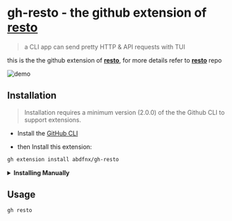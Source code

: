 # gh-resto - the github extension of [**resto**](https://github.com/abdfnx/resto)

> a CLI app can send pretty HTTP & API requests with TUI

this is the the github extension of [**resto**](https://github.com/abdfnx/resto), for more details refer to [**resto**](https://github.com/abdfnx/resto) repo

![demo](https://user-images.githubusercontent.com/64256993/145669325-d9f122d9-c562-417f-a223-a7f2b1c49adb.gif)

## Installation

> Installation requires a minimum version (2.0.0) of the the Github CLI to support extensions.

- Install the [GitHub CLI](https://cli.github.com)

- then Install this extension:

```bash
gh extension install abdfnx/gh-resto
```

<details>
    <summary><strong>Installing Manually</strong></summary>

> to install this extension **manually**, you can do these steps:

1. clone `gh-resto` repo
    ```bash
    # git
    git clone https://github.com/abdfnx/gh-resto
    
    # github cli
    gh repo clone abdfnx/gh-resto
    ```

2. cd to it
    ```bash
    cd gh-resto
    ```

3. install it locally
    ```bash
    gh extension install .
    ```
</details>

## Usage

```bash
gh resto
```

